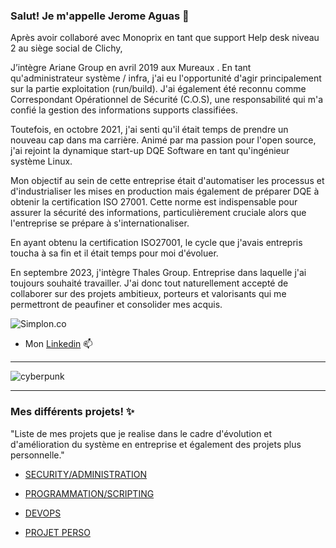 ### Salut! Je m'appelle Jerome Aguas 👋
  
Après avoir collaboré avec Monoprix en tant que support Help desk niveau 2 au siège social de Clichy,

J’intègre Ariane Group en avril 2019 aux Mureaux .
En tant qu'administrateur système / infra, j'ai eu l'opportunité d'agir principalement sur la partie exploitation (run/build). 
J'ai également été reconnu comme Correspondant Opérationnel de Sécurité (C.O.S), une responsabilité qui m'a confié la gestion des informations supports classifiées.

Toutefois, en octobre 2021, j'ai senti qu'il était temps de prendre un nouveau cap dans ma carrière. Animé par ma passion pour l'open source, j'ai rejoint la dynamique start-up DQE Software en tant qu'ingénieur système Linux.

Mon objectif au sein de cette entreprise était d'automatiser les processus et d'industrialiser les mises en production mais également de préparer DQE à obtenir la certification ISO 27001. Cette norme est indispensable pour assurer la sécurité des informations, particulièrement cruciale alors que l'entreprise se prépare à s'internationaliser.

En ayant obtenu la certification ISO27001, le cycle que j'avais entrepris toucha à sa fin et il était temps pour moi d'évoluer.

En septembre 2023,  j'intègre Thales Group. Entreprise dans laquelle j'ai toujours souhaité travailler. 
J'ai  donc tout naturellement accepté de collaborer sur des projets ambitieux, porteurs et valorisants qui me permettront de peaufiner et consolider mes acquis.


![Simplon.co](https://64.media.tumblr.com/017610fc57565d741fa9590e3892caaf/05716ba0c46b3c10-e3/s500x750/d8127f1cc67928d8c106c9f34ba9f32aa5eb1130.gif)


 * Mon [Linkedin](https://www.linkedin.com/in/j%C3%A9r%C3%B4me-aguas/)    📫
------

![cyberpunk](https://cdn2.downdetector.com/static/uploads/logo/github-logo.png) 


------

### Mes différents projets! ✨
"Liste de mes projets que je realise dans le cadre d'évolution et d'amélioration du système en entreprise et également des projets plus personnelle."



* [SECURITY/ADMINISTRATION](https://github.com/jeyinked/SECURITY)

* [PROGRAMMATION/SCRIPTING](https://github.com/jeyinked/PROGRAMMATION_SCRIPTING)

* [DEVOPS](https://github.com/jeyinked/DEVOPS)

* [PROJET PERSO](https://github.com/jeyinked/PROJETS_PERSO)


 




